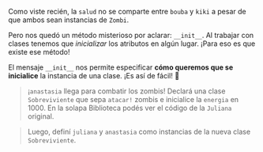 Como viste recién, la `salud` no se comparte entre `bouba` y `kiki` a pesar de que ambos sean instancias de `Zombi`.

Pero nos quedó un método misterioso por aclarar: `__init__`. Al trabajar con clases tenemos que *inicializar* los atributos en algún lugar. ¡Para eso es que existe ese método!

El mensaje `__init__` nos permite especificar **cómo queremos que se inicialice** la instancia de una clase. ¡Es así de fácil! :tada:

> ¡`anastasia` llega para combatir los zombis! Declará una clase `Sobreviviente` que sepa `atacar!` zombis e inicialice la `energia` en 1000. En la solapa Biblioteca podés ver el código de la `Juliana` original.

> Luego, definí `juliana` y `anastasia` como instancias de la nueva clase `Sobreviviente`.
